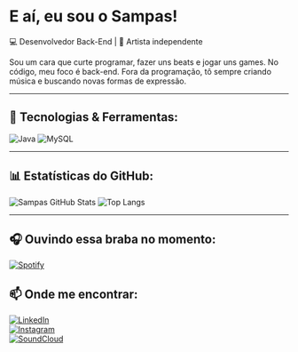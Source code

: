 # E aí, eu sou o Sampas!

💻 Desenvolvedor Back-End | 🎵 Artista independente

Sou um cara que curte programar, fazer uns beats e jogar uns games. No código, meu foco é back-end. Fora da programação, tô sempre criando música e buscando novas formas de expressão.

---

## 🚀 Tecnologias & Ferramentas:
![Java](https://img.shields.io/badge/Java-ED8B00?style=for-the-badge&logo=openjdk&logoColor=white)
![MySQL](https://img.shields.io/badge/MySQL-4479A1?style=for-the-badge&logo=mysql&logoColor=white)

---

## 📊 Estatísticas do GitHub:
![Sampas GitHub Stats](https://github-readme-stats.vercel.app/api?username=sampas7&show_icons=true&theme=radical)
![Top Langs](https://github-readme-stats.vercel.app/api/top-langs/?username=sampas7&layout=compact&theme=radical)

---

## 🎧 Ouvindo essa braba no momento:
[![Spotify](https://novatorem-eight-lilac.vercel.app/api/spotify)](https://open.spotify.com/user/danmegax)


## 📫 Onde me encontrar:

[![LinkedIn](https://img.shields.io/badge/LinkedIn-0077B5?style=for-the-badge&logo=linkedin&logoColor=white)](https://www.linkedin.com/in/dsampaior/)  
[![Instagram](https://img.shields.io/badge/Instagram-E4405F?style=for-the-badge&logo=instagram&logoColor=white)](https://www.instagram.com/sampasx)  
[![SoundCloud](https://img.shields.io/badge/SoundCloud-FF5500?style=for-the-badge&logo=soundcloud&logoColor=white)](https://soundcloud.com/sampasx/tracks)  


